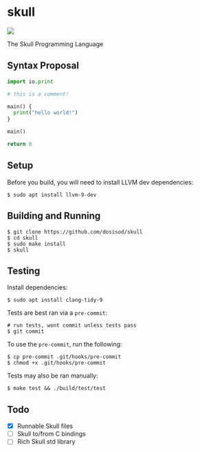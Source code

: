 # skull

![](https://github.com/dosisod/skull/workflows/tests/badge.svg)

The Skull Programming Language

## Syntax Proposal

```python
import io.print

# this is a comment!

main() {
  print("hello world!")
}

main()

return 0
```

## Setup

Before you build, you will need to install LLVM dev dependencies:

```
$ sudo apt install llvm-9-dev
```

## Building and Running

```
$ git clone https://github.com/dosisod/skull
$ cd skull
$ sudo make install
$ skull
```

## Testing

Install dependencies:

```
$ sudo apt install clang-tidy-9
```

Tests are best ran via a `pre-commit`:

```
# run tests, wont commit unless tests pass
$ git commit
```

To use the `pre-commit`, run the following:

```
$ cp pre-commit .git/hooks/pre-commit
$ chmod +x .git/hooks/pre-commit
```

Tests may also be ran manually:

```
$ make test && ./build/test/test
```

## Todo

- [x] Runnable Skull files
- [ ] Skull to/from C bindings
- [ ] Rich Skull std library
